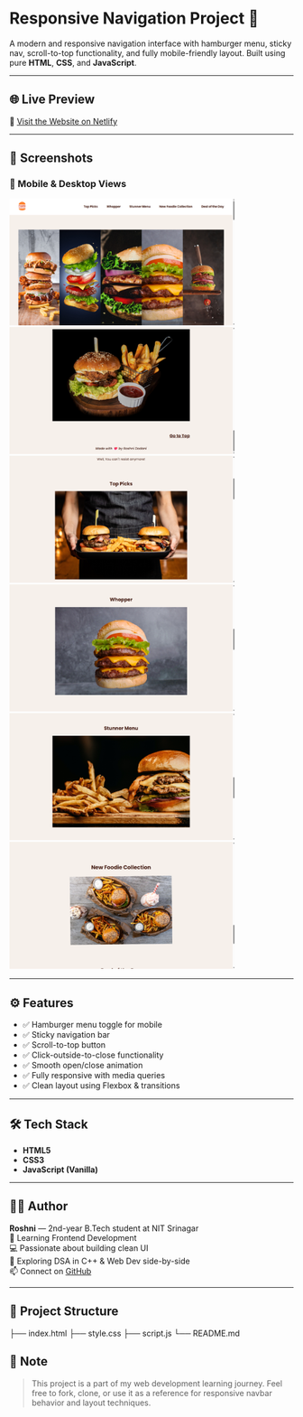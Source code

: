 # Responsive Navigation Project 🚀

A modern and responsive navigation interface with hamburger menu, sticky nav, scroll-to-top functionality, and fully mobile-friendly layout. Built using pure **HTML**, **CSS**, and **JavaScript**.

---

## 🌐 Live Preview

🔗 [Visit the Website on Netlify](https://roshufoodiehamburger.netlify.app/#top)  

---

## 📸 Screenshots

### 🔽 Mobile & Desktop Views

<img src="https://github.com/Roshae276/FoodieHamburgerProject/blob/main/Screenshot%202025-07-29%20121144.png?raw=true" width="400" />
<img src="https://github.com/Roshae276/FoodieHamburgerProject/blob/main/Screenshot%202025-07-29%20121206.png" width="400" />
<img src="https://github.com/Roshae276/FoodieHamburgerProject/blob/main/Screenshot%202025-07-29%20121222.png" width="400" />
<img src="https://github.com/Roshae276/FoodieHamburgerProject/blob/main/Screenshot%202025-07-29%20121231.png" width="400" />
<img src="https://github.com/Roshae276/FoodieHamburgerProject/blob/main/Screenshot%202025-07-29%20121247.png" width="400" />
<img src="https://github.com/Roshae276/FoodieHamburgerProject/blob/main/Screenshot%202025-07-29%20121259.png" width="400" />

---

## ⚙️ Features

- ✅ Hamburger menu toggle for mobile
- ✅ Sticky navigation bar
- ✅ Scroll-to-top button
- ✅ Click-outside-to-close functionality
- ✅ Smooth open/close animation
- ✅ Fully responsive with media queries
- ✅ Clean layout using Flexbox & transitions

---

## 🛠 Tech Stack

- **HTML5**
- **CSS3**
- **JavaScript (Vanilla)**

---

## 👩‍💻 Author

**Roshni** — 2nd-year B.Tech student at NIT Srinagar  
🌱 Learning Frontend Development  
💻 Passionate about building clean UI  
🚀 Exploring DSA in C++ & Web Dev side-by-side  
📫 Connect on [GitHub](https://github.com/Roshae276)

---

## 📁 Project Structure

├── index.html
├── style.css
├── script.js
└── README.md

## 📌 Note

> This project is a part of my web development learning journey. Feel free to fork, clone, or use it as a reference for responsive navbar behavior and layout techniques.
